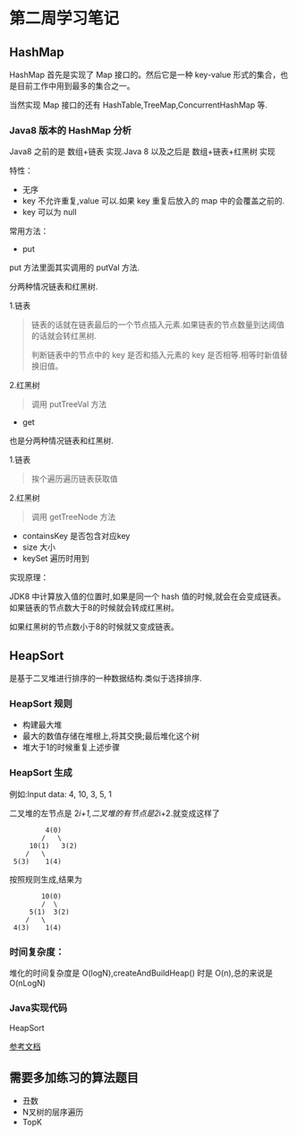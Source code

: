 # 第二周学习笔记

## HashMap

HashMap 首先是实现了 Map 接口的。然后它是一种 key-value 形式的集合，也是目前工作中用到最多的集合之一。

当然实现 Map 接口的还有 HashTable,TreeMap,ConcurrentHashMap 等.


### Java8 版本的 HashMap 分析

Java8 之前的是 数组+链表 实现.Java 8 以及之后是 数组+链表+红黑树 实现

特性：

- 无序
- key 不允许重复,value 可以.如果 key 重复后放入的 map 中的会覆盖之前的.
- key 可以为 null

常用方法：

- put

put 方法里面其实调用的 putVal 方法.

分两种情况链表和红黑树.

1.链表
> 链表的话就在链表最后的一个节点插入元素.如果链表的节点数量到达阈值的话就会转红黑树.
>
> 判断链表中的节点中的 key 是否和插入元素的 key 是否相等.相等时新值替换旧值。

2.红黑树
> 调用 putTreeVal 方法

- get

也是分两种情况链表和红黑树.

1.链表
> 挨个遍历遍历链表获取值

2.红黑树
> 调用 getTreeNode 方法


- containsKey 是否包含对应key
- size 大小
- keySet 遍历时用到

实现原理：

JDK8 中计算放入值的位置时,如果是同一个 hash 值的时候,就会在会变成链表。如果链表的节点数大于8的时候就会转成红黑树。

如果红黑树的节点数小于8的时候就又变成链表。

## HeapSort

是基于二叉堆进行排序的一种数据结构.类似于选择排序.


### HeapSort 规则

- 构建最大堆
- 最大的数值存储在堆根上,将其交换;最后堆化这个树
- 堆大于1的时候重复上述步骤

### HeapSort 生成

例如:Input data: 4, 10, 3, 5, 1

二叉堆的左节点是 2*i+1,二叉堆的有节点是2*i+2.就变成这样了


```
         4(0)
        /   \
     10(1)   3(2)
    /   \
 5(3)    1(4)
```

按照规则生成,结果为

```
        10(0)
        /  \
     5(1)  3(2)
    /   \
 4(3)    1(4)
```


### 时间复杂度：

堆化的时间复杂度是 O(logN),createAndBuildHeap() 时是 O(n),总的来说是 O(nLogN)

### Java实现代码

HeapSort

[参考文档](https://www.geeksforgeeks.org/heap-sort/)

## 需要多加练习的算法题目

- 丑数
- N叉树的层序遍历
- TopK